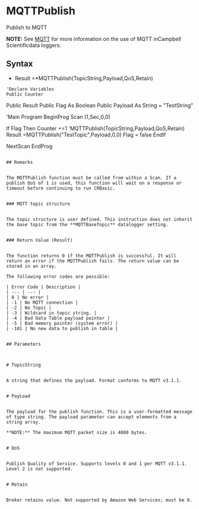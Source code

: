# MQTTPublish

Publish to MQTT

**NOTE:** See [MQTT](https://help.campbellsci.com/CR1000X/Content/shared/Communication/mqtt/mqtt.htm) for more information on the use of MQTT inCampbell Scientificdata loggers.

## Syntax

- Result =\*MQTTPublish(TopicString,Payload,QoS,Retain)

```
'Declare Variables
Public Counter
```

Public Result
Public Flag As Boolean
Public Payload As String = "TestString"

'Main Program
BeginProg
Scan (1,Sec,0,0)

If Flag Then
Counter +=1
'MQTTPublish(TopicString,Payload,QoS,Retain)
Result =MQTTPublish("TestTopic",Payload,0,0)
Flag = false
EndIf

NextScan
EndProg

```

## Remarks


The MQTTPublish function must be called from within a Scan. If a publish QoS of 1 is used, this function will wait on a response or timeout before continuing to run CRBasic.


### MQTT topic structure


The topic structure is user defined. This instruction does not inherit the base topic from the **MQTTBaseTopic** datalogger setting.


### Return Value (Result)


The function returns 0 if the MQTTPublish is successful. It will return an error if the MQTTPublish fails. The return value can be stored in an array.

The following error codes are possible:

| Error Code | Description |
| --- | --- |
| 0 | No error |
| -1 | No MQTT connection |
| -2 | No Topic |
| -3 | Wildcard in topic string. |
| -4 | Bad Data Table payload pointer |
| -5 | Bad memory pointer (system error) |
| -101 | No new data to publish in table |


## Parameters



# TopicString


A string that defines the payload. Format conforms to MQTT v3.1.1.


# PayLoad


The payload for the publish function. This is a user-formatted message of type string. The payload parameter can accept elements from a string array.

**NOTE:** The maximum MQTT packet size is 4800 bytes.


# QoS


Publish Quality of Service. Supports levels 0 and 1 per MQTT v3.1.1. Level 2 is not supported.


# Retain


Broker retains value. Not supported by Amazon Web Services; must be 0.
```
